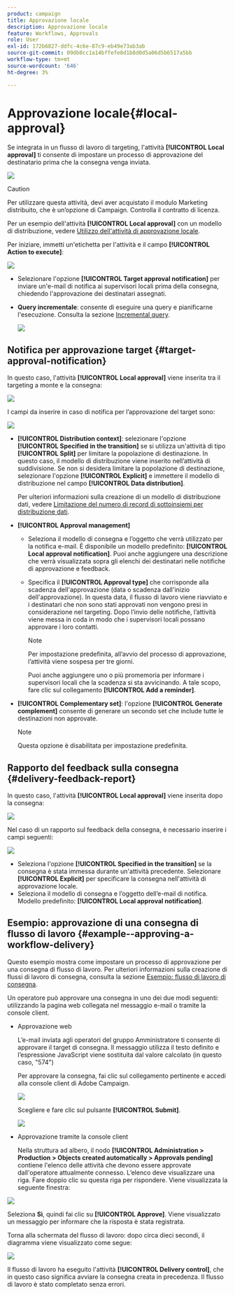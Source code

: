 ```yaml
---
product: campaign
title: Approvazione locale
description: Approvazione locale
feature: Workflows, Approvals
role: User
exl-id: 172b6827-ddfc-4c6e-87c9-eb49e73ab3ab
source-git-commit: 09db0cc1a14bffefe8d1b8d0d5a06d5b6517a5bb
workflow-type: tm+mt
source-wordcount: '646'
ht-degree: 3%

---
```


# Approvazione locale{#local-approval}

Se integrata in un flusso di lavoro di targeting, l&#39;attività **[!UICONTROL Local approval]** ti consente di impostare un processo di approvazione del destinatario prima che la consegna venga inviata.

![](assets/local_validation_0.png)

>[!CAUTION]
>
>Per utilizzare questa attività, devi aver acquistato il modulo Marketing distribuito, che è un’opzione di Campaign. Controlla il contratto di licenza.

Per un esempio dell&#39;attività **[!UICONTROL Local approval]** con un modello di distribuzione, vedere [Utilizzo dell&#39;attività di approvazione locale](local-approval-activity.md).

Per iniziare, immetti un&#39;etichetta per l&#39;attività e il campo **[!UICONTROL Action to execute]**:

![](assets/local_validation_1.png)

* Selezionare l&#39;opzione **[!UICONTROL Target approval notification]** per inviare un&#39;e-mail di notifica ai supervisori locali prima della consegna, chiedendo l&#39;approvazione dei destinatari assegnati.

* **Query incrementale**: consente di eseguire una query e pianificarne l&#39;esecuzione. Consulta la sezione [Incremental query](incremental-query.md).

  ![](assets/local_validation_intro_3.png)

## Notifica per approvazione target {#target-approval-notification}

In questo caso, l&#39;attività **[!UICONTROL Local approval]** viene inserita tra il targeting a monte e la consegna:

![](assets/local_validation_2.png)

I campi da inserire in caso di notifica per l’approvazione del target sono:

![](assets/local_validation_3.png)

* **[!UICONTROL Distribution context]**: selezionare l&#39;opzione **[!UICONTROL Specified in the transition]** se si utilizza un&#39;attività di tipo **[!UICONTROL Split]** per limitare la popolazione di destinazione. In questo caso, il modello di distribuzione viene inserito nell’attività di suddivisione. Se non si desidera limitare la popolazione di destinazione, selezionare l&#39;opzione **[!UICONTROL Explicit]** e immettere il modello di distribuzione nel campo **[!UICONTROL Data distribution]**.

  Per ulteriori informazioni sulla creazione di un modello di distribuzione dati, vedere [Limitazione del numero di record di sottoinsiemi per distribuzione dati](split.md#limiting-the-number-of-subset-records-per-data-distribution).

* **[!UICONTROL Approval management]**

   * Seleziona il modello di consegna e l’oggetto che verrà utilizzato per la notifica e-mail. È disponibile un modello predefinito: **[!UICONTROL Local approval notification]**. Puoi anche aggiungere una descrizione che verrà visualizzata sopra gli elenchi dei destinatari nelle notifiche di approvazione e feedback.
   * Specifica il **[!UICONTROL Approval type]** che corrisponde alla scadenza dell&#39;approvazione (data o scadenza dall&#39;inizio dell&#39;approvazione). In questa data, il flusso di lavoro viene riavviato e i destinatari che non sono stati approvati non vengono presi in considerazione nel targeting. Dopo l’invio delle notifiche, l’attività viene messa in coda in modo che i supervisori locali possano approvare i loro contatti.

     >[!NOTE]
     >
     >Per impostazione predefinita, all’avvio del processo di approvazione, l’attività viene sospesa per tre giorni.

     Puoi anche aggiungere uno o più promemoria per informare i supervisori locali che la scadenza si sta avvicinando. A tale scopo, fare clic sul collegamento **[!UICONTROL Add a reminder]**.

* **[!UICONTROL Complementary set]**: l&#39;opzione **[!UICONTROL Generate complement]** consente di generare un secondo set che include tutte le destinazioni non approvate.

  >[!NOTE]
  >
  >Questa opzione è disabilitata per impostazione predefinita.

## Rapporto del feedback sulla consegna {#delivery-feedback-report}

In questo caso, l&#39;attività **[!UICONTROL Local approval]** viene inserita dopo la consegna:

![](assets/local_validation_4.png)

Nel caso di un rapporto sul feedback della consegna, è necessario inserire i campi seguenti:

![](assets/local_validation_workflow_4.png)

* Seleziona l&#39;opzione **[!UICONTROL Specified in the transition]** se la consegna è stata immessa durante un&#39;attività precedente. Selezionare **[!UICONTROL Explicit]** per specificare la consegna nell&#39;attività di approvazione locale.
* Seleziona il modello di consegna e l’oggetto dell’e-mail di notifica. Modello predefinito: **[!UICONTROL Local approval notification]**.

## Esempio: approvazione di una consegna di flusso di lavoro {#example--approving-a-workflow-delivery}

Questo esempio mostra come impostare un processo di approvazione per una consegna di flusso di lavoro. Per ulteriori informazioni sulla creazione di flussi di lavoro di consegna, consulta la sezione [Esempio: flusso di lavoro di consegna](delivery.md#example--delivery-workflow).

Un operatore può approvare una consegna in uno dei due modi seguenti: utilizzando la pagina web collegata nel messaggio e-mail o tramite la console client.

* Approvazione web

  L’e-mail inviata agli operatori del gruppo Amministratore ti consente di approvare il target di consegna. Il messaggio utilizza il testo definito e l’espressione JavaScript viene sostituita dal valore calcolato (in questo caso, &quot;574&quot;)

  Per approvare la consegna, fai clic sul collegamento pertinente e accedi alla console client di Adobe Campaign.

  ![](assets/new-workflow-valid-webaccess.png)

  Scegliere e fare clic sul pulsante **[!UICONTROL Submit]**.

  ![](assets/new-workflow-valid-webaccess-confirm.png)

* Approvazione tramite la console client

  Nella struttura ad albero, il nodo **[!UICONTROL Administration > Production > Objects created automatically > Approvals pending]** contiene l&#39;elenco delle attività che devono essere approvate dall&#39;operatore attualmente connesso. L’elenco deve visualizzare una riga. Fare doppio clic su questa riga per rispondere. Viene visualizzata la seguente finestra:

![](assets/new-workflow-7.png)

Seleziona **Sì**, quindi fai clic su **[!UICONTROL Approve]**. Viene visualizzato un messaggio per informare che la risposta è stata registrata.

Torna alla schermata del flusso di lavoro: dopo circa dieci secondi, il diagramma viene visualizzato come segue:

![](assets/new-workflow-8.png)

Il flusso di lavoro ha eseguito l&#39;attività **[!UICONTROL Delivery control]**, che in questo caso significa avviare la consegna creata in precedenza. Il flusso di lavoro è stato completato senza errori.
